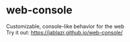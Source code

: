 # web-console
Customizable, console-like behavior for the web  
Try it out: https://jablazr.github.io/web-console/

